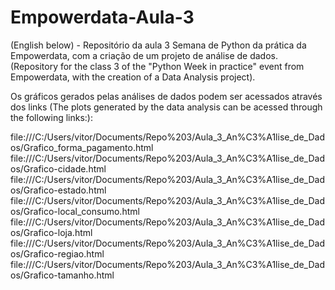 # Empowerdata-Aula-3
 (English below) - Repositório da aula 3 Semana de Python da prática da Empowerdata, com a criação de um projeto de análise de dados. (Repository for the class 3 of the "Python Week in practice" event from Empowerdata, with the creation of a Data Analysis project).

Os gráficos gerados pelas análises de dados podem ser acessados através dos links (The plots generated by the data analysis can be acessed through the following links:):

file:///C:/Users/vitor/Documents/Repo%203/Aula_3_An%C3%A1lise_de_Dados/Grafico_forma_pagamento.html
file:///C:/Users/vitor/Documents/Repo%203/Aula_3_An%C3%A1lise_de_Dados/Grafico-cidade.html
file:///C:/Users/vitor/Documents/Repo%203/Aula_3_An%C3%A1lise_de_Dados/Grafico-estado.html
file:///C:/Users/vitor/Documents/Repo%203/Aula_3_An%C3%A1lise_de_Dados/Grafico-local_consumo.html
file:///C:/Users/vitor/Documents/Repo%203/Aula_3_An%C3%A1lise_de_Dados/Grafico-loja.html
file:///C:/Users/vitor/Documents/Repo%203/Aula_3_An%C3%A1lise_de_Dados/Grafico-regiao.html
file:///C:/Users/vitor/Documents/Repo%203/Aula_3_An%C3%A1lise_de_Dados/Grafico-tamanho.html
